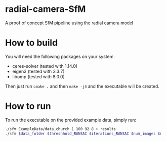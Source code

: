 # radial-camera-SfM
A proof of concept SfM pipeline using the radial camera model

# How to build
You will need the following packages on your system:
* ceres-solver (tested with 1.14.0)
* eigen3 (tested with 3.3.7)
* libomp (tested with 8.0.0)

Then just run `cmake .` and then `make -j4` and the executable will be created.

# How to run
To run the executable on the provided example data, simply run:
```bash 
./sfm ExampleData/data_church 1 100 92 8 > results
./sfm $data_folder $threshhold_RANSAC $iterations_RANSAC $num_images $min_num_features
```
